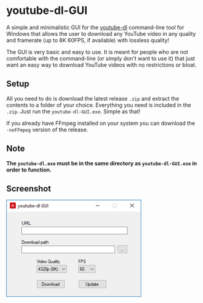 # youtube-dl-GUI
A simple and minimalistic GUI for the [youtube-dl](https://github.com/rg3/youtube-dl) command-line tool for Windows that allows the user to download any YouTube video in any quality and framerate (up to 8K 60FPS, if available) with lossless quality!

The GUI is very basic and easy to use. It is meant for people who are not comfortable with the command-line (or simply don't want to use it) that just want an easy way to download YouTube videos with no restrictions or bloat.

## Setup
All you need to do is download the latest release `.zip` and extract the contents to a folder of your choice. Everything you need is included in the `.zip`. Just run the `youtube-dl-GUI.exe`. Simple as that!

If you already have FFmpeg installed on your system you can download the `-noFFmpeg` version of the release.

## Note
**The `youtube-dl.exe` must be in the same directory as `youtube-dl-GUI.exe` in order to function.**

## Screenshot
![GUI Screenshot](https://raw.githubusercontent.com/Schytheron/youtube-dl-GUI/master/Screenshots/Screenshot1.PNG)
